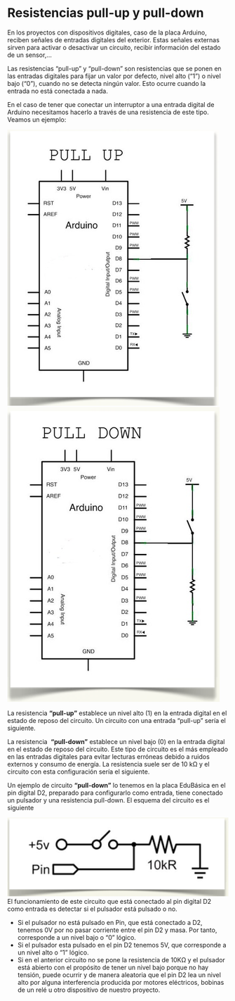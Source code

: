 
# Resistencias pull-up y pull-down

En los proyectos con dispositivos digitales, caso de la placa Arduino, reciben señales de entradas digitales del exterior. Estas señales externas sirven para activar o desactivar un circuito, recibir información del estado de un sensor,...

Las resistencias “pull-up” y “pull-down” son resistencias que se ponen en las entradas digitales para fijar un valor por defecto, nivel alto (“1”) o nivel bajo (“0”), cuando no se detecta ningún valor. Esto ocurre cuando la entrada no está conectada a nada.

En el caso de tener que conectar un interruptor a una entrada digital de Arduino necesitamos hacerlo a través de una resistencia de este tipo. Veamos un ejemplo:

![](img/Captura_de_pantalla_2015-05-19_a_las_12.26.58.png)
![](img/Captura_de_pantalla_2015-05-19_a_las_12.29.01.png)


La resistencia **“pull-up”** establece un nivel alto (1) en la entrada digital en el estado de reposo del circuito. Un circuito con una entrada “pull-up” sería el siguiente.

La resistencia  **“pull-down”** establece un nivel bajo (0) en la entrada digital en el estado de reposo del circuito. Este tipo de circuito es el más empleado en las entradas digitales para evitar lecturas erróneas debido a ruidos externos y consumo de energía. La resistencia suele ser de 10 kΩ y el circuito con esta configuración sería el siguiente.

Un ejemplo de circuito **“pull-down”** lo tenemos en la placa EduBásica en el pin digital D2, preparado para configurarlo como entrada, tiene conectado un pulsador y una resistencia pull-down. El esquema del circuito es el siguiente

![](img/Captura_de_pantalla_2015-05-19_a_las_12.30.41.png)
El funcionamiento de este circuito que está conectado al pin digital D2 como entrada es detectar si el pulsador está pulsado o no. 

-  Si el pulsador no está pulsado en Pin, que está conectado a D2, tenemos 0V por no pasar corriente entre el pin D2 y masa. Por tanto, corresponde a un nivel bajo o “0” lógico.
- Si el pulsador esta pulsado en el pin D2 tenemos 5V, que corresponde a un nivel alto o “1” lógico.
-  Si en el anterior circuito no se pone la resistencia de 10KΩ y el pulsador está abierto con el propósito de tener un nivel bajo porque no hay tensión, puede ocurrir y de manera aleatoria que el pin D2 lea un nivel alto por alguna interferencia producida por motores eléctricos, bobinas de un relé u otro dispositivo de nuestro proyecto.

